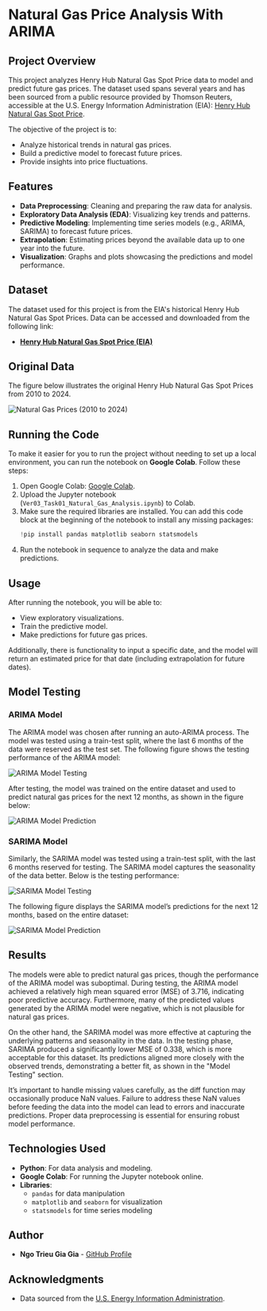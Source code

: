 # Natural Gas Price Analysis With ARIMA

## Project Overview

This project analyzes Henry Hub Natural Gas Spot Price data to model and predict future gas prices. The dataset used spans several years and has been sourced from a public resource provided by Thomson Reuters, accessible at the U.S. Energy Information Administration (EIA): [Henry Hub Natural Gas Spot Price](https://www.eia.gov/dnav/ng/hist/rngwhhdM.htm).

The objective of the project is to:

- Analyze historical trends in natural gas prices.
- Build a predictive model to forecast future prices.
- Provide insights into price fluctuations.

## Features

- **Data Preprocessing**: Cleaning and preparing the raw data for analysis.
- **Exploratory Data Analysis (EDA)**: Visualizing key trends and patterns.
- **Predictive Modeling**: Implementing time series models (e.g., ARIMA, SARIMA) to forecast future prices.
- **Extrapolation**: Estimating prices beyond the available data up to one year into the future.
- **Visualization**: Graphs and plots showcasing the predictions and model performance.

## Dataset

The dataset used for this project is from the EIA's historical Henry Hub Natural Gas Spot Prices. Data can be accessed and downloaded from the following link:
- **[Henry Hub Natural Gas Spot Price (EIA)](https://www.eia.gov/dnav/ng/hist/rngwhhdM.htm)**

## Original Data

The figure below illustrates the original Henry Hub Natural Gas Spot Prices from 2010 to 2024.

![Natural Gas Prices (2010 to 2024)](./images/natural_gas_prices_2010_to_2024.png)

## Running the Code

To make it easier for you to run the project without needing to set up a local environment, you can run the notebook on **Google Colab**. Follow these steps:

1. Open Google Colab: [Google Colab](https://colab.research.google.com/).
2. Upload the Jupyter notebook (`Ver03_Task01_Natural_Gas_Analysis.ipynb`) to Colab.
3. Make sure the required libraries are installed. You can add this code block at the beginning of the notebook to install any missing packages:
    ```python
    !pip install pandas matplotlib seaborn statsmodels
    ```
4. Run the notebook in sequence to analyze the data and make predictions.

## Usage

After running the notebook, you will be able to:
- View exploratory visualizations.
- Train the predictive model.
- Make predictions for future gas prices.

Additionally, there is functionality to input a specific date, and the model will return an estimated price for that date (including extrapolation for future dates).

## Model Testing

### ARIMA Model

The ARIMA model was chosen after running an auto-ARIMA process. The model was tested using a train-test split, where the last 6 months of the data were reserved as the test set. The following figure shows the testing performance of the ARIMA model:

![ARIMA Model Testing](./images/model_testing_ARIMA.png)

After testing, the model was trained on the entire dataset and used to predict natural gas prices for the next 12 months, as shown in the figure below:

![ARIMA Model Prediction](./images/model_prediction_ARIMA.png)

### SARIMA Model

Similarly, the SARIMA model was tested using a train-test split, with the last 6 months reserved for testing. The SARIMA model captures the seasonality of the data better. Below is the testing performance:

![SARIMA Model Testing](./images/model_testing_SARIMA.png)

The following figure displays the SARIMA model’s predictions for the next 12 months, based on the entire dataset:

![SARIMA Model Prediction](./images/model_prediction_SARIMA.png)

## Results

The models were able to predict natural gas prices, though the performance of the ARIMA model was suboptimal. During testing, the ARIMA model achieved a relatively high mean squared error (MSE) of 3.716, indicating poor predictive accuracy. Furthermore, many of the predicted values generated by the ARIMA model were negative, which is not plausible for natural gas prices.

On the other hand, the SARIMA model was more effective at capturing the underlying patterns and seasonality in the data. In the testing phase, SARIMA produced a significantly lower MSE of 0.338, which is more acceptable for this dataset. Its predictions aligned more closely with the observed trends, demonstrating a better fit, as shown in the "Model Testing" section.

It’s important to handle missing values carefully, as the diff function may occasionally produce NaN values. Failure to address these NaN values before feeding the data into the model can lead to errors and inaccurate predictions. Proper data preprocessing is essential for ensuring robust model performance.

## Technologies Used

- **Python**: For data analysis and modeling.
- **Google Colab**: For running the Jupyter notebook online.
- **Libraries**: 
  - `pandas` for data manipulation
  - `matplotlib` and `seaborn` for visualization
  - `statsmodels` for time series modeling

## Author

- **Ngo Trieu Gia Gia** - [GitHub Profile](https://github.com/giagia2002123)

## Acknowledgments

- Data sourced from the [U.S. Energy Information Administration](https://www.eia.gov/).

